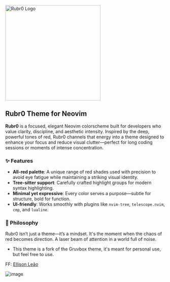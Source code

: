 
<img src="https://github.com/user-attachments/assets/a385263f-00d9-4600-a299-279c131de265" width="300" alt="Rubr0 Logo" />

## Rubr0 Theme for Neovim

**Rubr0** is a focused, elegant Neovim colorscheme built for developers who value clarity, discipline, and aesthetic intensity. Inspired by the deep, powerful tones of red, Rubr0 channels that energy into a theme designed to enhance your focus and reduce visual clutter—perfect for long coding sessions or moments of intense concentration.

### ✨ Features

* **All-red palette**: A unique range of red shades used with precision to avoid eye fatigue while maintaining a striking visual identity.
* **Tree-sitter support**: Carefully crafted highlight groups for modern syntax highlighting.
* **Minimal yet expressive**: Every color serves a purpose—subtle for structure, bold for function.
* **UI-friendly**: Works smoothly with plugins like `nvim-tree`, `telescope.nvim`, `cmp`, and `lualine`.

### 📸 Philosophy

Rubr0 isn’t just a theme—it’s a mindset. It's the moment when the chaos of red becomes direction. A laser beam of attention in a world full of noise.

- This theme is a fork of the Gruvbox theme, it's meant for personal use, but feel free to use.

FF: [Ellison Leão](https://github.com/ellisonleao/gruvbox.nvim)

![image](https://github.com/user-attachments/assets/14f972e4-bcc2-4119-8a8e-2a08cf21b819)
